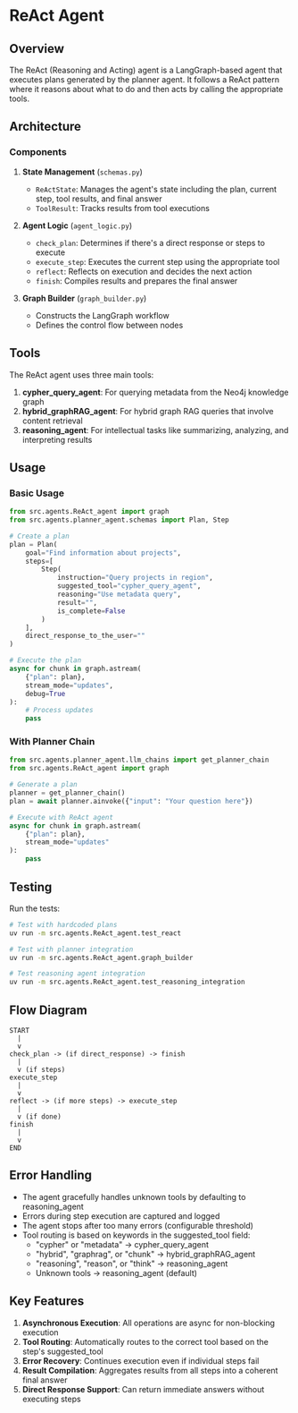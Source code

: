 # ReAct Agent

## Overview

The ReAct (Reasoning and Acting) agent is a LangGraph-based agent that executes plans generated by the planner agent. It follows a ReAct pattern where it reasons about what to do and then acts by calling the appropriate tools.

## Architecture

### Components

1. **State Management** (`schemas.py`)
   - `ReActState`: Manages the agent's state including the plan, current step, tool results, and final answer
   - `ToolResult`: Tracks results from tool executions

2. **Agent Logic** (`agent_logic.py`)
   - `check_plan`: Determines if there's a direct response or steps to execute
   - `execute_step`: Executes the current step using the appropriate tool
   - `reflect`: Reflects on execution and decides the next action
   - `finish`: Compiles results and prepares the final answer

3. **Graph Builder** (`graph_builder.py`)
   - Constructs the LangGraph workflow
   - Defines the control flow between nodes

## Tools

The ReAct agent uses three main tools:

1. **cypher_query_agent**: For querying metadata from the Neo4j knowledge graph
2. **hybrid_graphRAG_agent**: For hybrid graph RAG queries that involve content retrieval
3. **reasoning_agent**: For intellectual tasks like summarizing, analyzing, and interpreting results

## Usage

### Basic Usage

```python
from src.agents.ReAct_agent import graph
from src.agents.planner_agent.schemas import Plan, Step

# Create a plan
plan = Plan(
    goal="Find information about projects",
    steps=[
        Step(
            instruction="Query projects in region",
            suggested_tool="cypher_query_agent",
            reasoning="Use metadata query",
            result="",
            is_complete=False
        )
    ],
    direct_response_to_the_user=""
)

# Execute the plan
async for chunk in graph.astream(
    {"plan": plan},
    stream_mode="updates",
    debug=True
):
    # Process updates
    pass
```

### With Planner Chain

```python
from src.agents.planner_agent.llm_chains import get_planner_chain
from src.agents.ReAct_agent import graph

# Generate a plan
planner = get_planner_chain()
plan = await planner.ainvoke({"input": "Your question here"})

# Execute with ReAct agent
async for chunk in graph.astream(
    {"plan": plan},
    stream_mode="updates"
):
    pass
```

## Testing

Run the tests:

```bash
# Test with hardcoded plans
uv run -m src.agents.ReAct_agent.test_react

# Test with planner integration
uv run -m src.agents.ReAct_agent.graph_builder

# Test reasoning agent integration
uv run -m src.agents.ReAct_agent.test_reasoning_integration
```

## Flow Diagram

```
START
  |
  v
check_plan -> (if direct_response) -> finish
  |
  v (if steps)
execute_step
  |
  v
reflect -> (if more steps) -> execute_step
  |
  v (if done)
finish
  |
  v
END
```

## Error Handling

- The agent gracefully handles unknown tools by defaulting to reasoning_agent
- Errors during step execution are captured and logged
- The agent stops after too many errors (configurable threshold)
- Tool routing is based on keywords in the suggested_tool field:
  - "cypher" or "metadata" → cypher_query_agent
  - "hybrid", "graphrag", or "chunk" → hybrid_graphRAG_agent
  - "reasoning", "reason", or "think" → reasoning_agent
  - Unknown tools → reasoning_agent (default)

## Key Features

1. **Asynchronous Execution**: All operations are async for non-blocking execution
2. **Tool Routing**: Automatically routes to the correct tool based on the step's suggested_tool
3. **Error Recovery**: Continues execution even if individual steps fail
4. **Result Compilation**: Aggregates results from all steps into a coherent final answer
5. **Direct Response Support**: Can return immediate answers without executing steps
